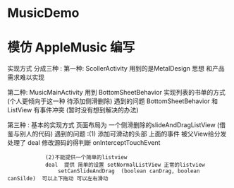 # MusicDemo
# 模仿 AppleMusic 编写
实现方式 分成三种 :
第一种: ScollerActivity   用到的是MetalDesign 思想 和产品需求难以实现

第二种: MusicMainActivity  用到 BottomSheetBehavior 实现列表的书单的方式 (个人更倾向于这一种 待添加侧滑删除)
    遇到的问题 BottomSheetBehavior 和 ListView 有事件冲突 (暂时没有想到解决的办法)


第三种 : 基本的实现方式 页面布局为 一个侧滑删除的slideAndDragListView (借鉴与别人的代码)
    遇到的问题 :(1) 添加可滑动的头部 上面的事件 被父View给分发处理了
                deal 修改源码的得判断 onInterceptTouchEvent

                (2)不能提供一个简单的listview
                deal  提供 简单的设置 setNormalListView 正常的listview
                    setCanSlideAndDrag  (boolean canDrag, boolean canSilde)  可以上下拖动 可以左右滑动
